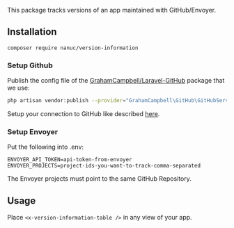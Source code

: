 This package tracks versions of an app maintained with GitHub/Envoyer.

## Installation
`composer require nanuc/version-information`

### Setup Github
Publish the config file of the [GrahamCampbell/Laravel-GitHub](https://github.com/GrahamCampbell/Laravel-GitHub) package that we use:

```bash
php artisan vendor:publish --provider="GrahamCampbell\GitHub\GitHubServiceProvider"
```

Setup your connection to GitHub like described [here](https://github.com/GrahamCampbell/Laravel-GitHub#configuration).

### Setup Envoyer
Put the following into .env:
```dotenv
ENVOYER_API_TOKEN=api-token-from-envoyer
ENVOYER_PROJECTS=project-ids-you-want-to-track-comma-separated
```
The Envoyer projects must point to the same GitHub Repository.

## Usage
Place `<x-version-information-table />` in any view of your app.